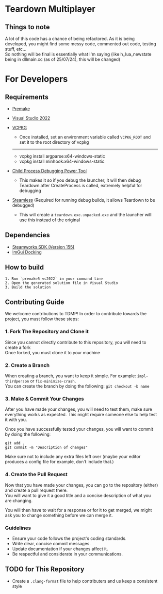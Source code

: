 # Teardown Multiplayer

## Things to note
A lot of this code has a chance of being refactored. As it is being developed, you might find some messy code, commented out code, testing stuff, etc...  
So nothing will be final is essentially what I'm saying (like h_lua_newstate being in dllmain.cc (as of 25/07/24), this will be changed)

# For Developers

## Requirements
- [Premake](https://premake.github.io/)
- [Visual Studio 2022](https://visualstudio.microsoft.com/)
- [VCPKG](https://vcpkg.io/en/)
  - Once installed, set an environment variable called `VCPKG_ROOT` and set it to the root directory of vcpkg
  -----------------------------------------------------------------
  - vcpkg install argparse:x64-windows-static
  - vcpkg install minhook:x64-windows-static

- [Child Process Debugging Power Tool](https://marketplace.visualstudio.com/items?itemName=vsdbgplat.MicrosoftChildProcessDebuggingPowerTool)
  - This makes it so if you debug the launcher, it will then debug Teardown after CreateProcess is called, extremely helpful for debugging

- [Steamless](https://github.com/atom0s/Steamless/releases) (Required for running debug builds, it allows Teardown to be debugged)
  - This will create a `teardown.exe.unpacked.exe` and the launcher will use this instead of the original

## Dependencies
- [Steamworks SDK (Version 155)](https://partner.steamgames.com/doc/sdk)
- [ImGui Docking](https://github.com/ocornut/imgui/tree/docking)

## How to build
```
1. Run `premake5 vs2022` in your command line
2. Open the generated solution file in Visual Studio
3. Build the solution
```

## Contributing Guide
We welcome contributions to TDMP! In order to contribute towards the project, you must follow these steps:

### 1. Fork The Repository and Clone it
Since you cannot directly contribute to this repository, you will need to create a fork  
Once forked, you must clone it to your machine

### 2. Create a Branch
When creating a branch, you want to keep it simple. For example: `impl-thirdperson` or `fix-minimize-crash`.  
You can create the branch by doing the following: `git checkout -b name`

### 3. Make & Commit Your Changes
After you have made your changes, you will need to test them, make sure everything works as expected. This might require someone else to help test it with you.

Once you have successfully tested your changes, you will want to commit by doing the following:
```
git add .
git commit -m "Description of changes"
```

Make sure not to include any extra files left over (maybe your editor produces a config file for example, don't include that.)

### 4. Create the Pull Request
Now that you have made your changes, you can go to the repository (either) and create a pull request there.  
You will want to give it a good title and a concise description of what you are changing.

You will then have to wait for a response or for it to get merged, we might ask you to change something before we can merge it.

### Guidelines
- Ensure your code follows the project's coding standards.
- Write clear, concise commit messages.
- Update documentation if your changes affect it.
- Be respectful and considerate in your communications.

## TODO for This Repository
- Create a `.clang-format` file to help contributers and us keep a consistent style